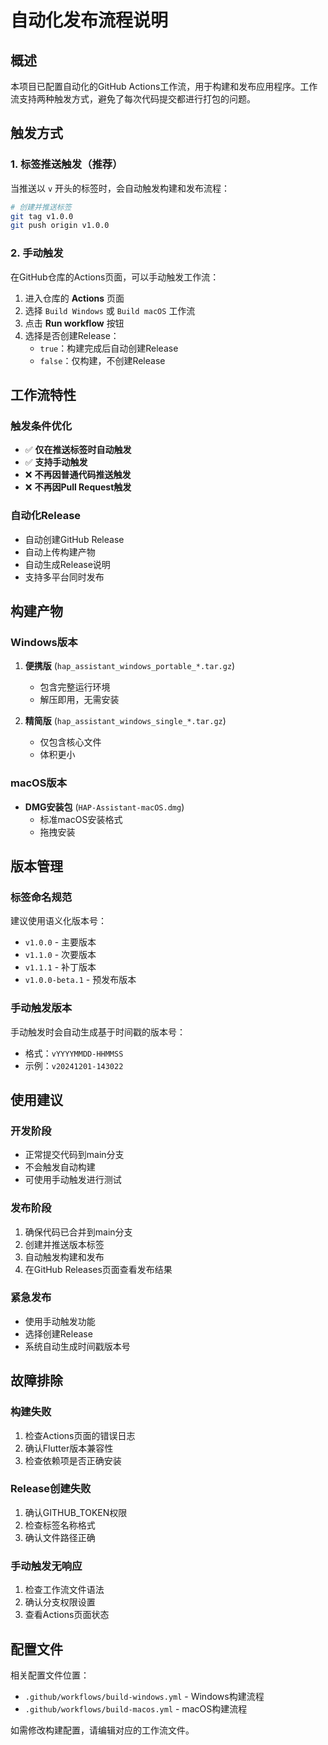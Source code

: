 # 自动化发布流程说明

## 概述

本项目已配置自动化的GitHub Actions工作流，用于构建和发布应用程序。工作流支持两种触发方式，避免了每次代码提交都进行打包的问题。

## 触发方式

### 1. 标签推送触发（推荐）

当推送以 `v` 开头的标签时，会自动触发构建和发布流程：

```bash
# 创建并推送标签
git tag v1.0.0
git push origin v1.0.0
```

### 2. 手动触发

在GitHub仓库的Actions页面，可以手动触发工作流：

1. 进入仓库的 **Actions** 页面
2. 选择 `Build Windows` 或 `Build macOS` 工作流
3. 点击 **Run workflow** 按钮
4. 选择是否创建Release：
   - `true`：构建完成后自动创建Release
   - `false`：仅构建，不创建Release

## 工作流特性

### 触发条件优化
- ✅ **仅在推送标签时自动触发**
- ✅ **支持手动触发**
- ❌ **不再因普通代码推送触发**
- ❌ **不再因Pull Request触发**

### 自动化Release
- 自动创建GitHub Release
- 自动上传构建产物
- 自动生成Release说明
- 支持多平台同时发布

## 构建产物

### Windows版本
1. **便携版** (`hap_assistant_windows_portable_*.tar.gz`)
   - 包含完整运行环境
   - 解压即用，无需安装

2. **精简版** (`hap_assistant_windows_single_*.tar.gz`)
   - 仅包含核心文件
   - 体积更小

### macOS版本
- **DMG安装包** (`HAP-Assistant-macOS.dmg`)
  - 标准macOS安装格式
  - 拖拽安装

## 版本管理

### 标签命名规范
建议使用语义化版本号：
- `v1.0.0` - 主要版本
- `v1.1.0` - 次要版本
- `v1.1.1` - 补丁版本
- `v1.0.0-beta.1` - 预发布版本

### 手动触发版本
手动触发时会自动生成基于时间戳的版本号：
- 格式：`vYYYYMMDD-HHMMSS`
- 示例：`v20241201-143022`

## 使用建议

### 开发阶段
- 正常提交代码到main分支
- 不会触发自动构建
- 可使用手动触发进行测试

### 发布阶段
1. 确保代码已合并到main分支
2. 创建并推送版本标签
3. 自动触发构建和发布
4. 在GitHub Releases页面查看发布结果

### 紧急发布
- 使用手动触发功能
- 选择创建Release
- 系统自动生成时间戳版本号

## 故障排除

### 构建失败
1. 检查Actions页面的错误日志
2. 确认Flutter版本兼容性
3. 检查依赖项是否正确安装

### Release创建失败
1. 确认GITHUB_TOKEN权限
2. 检查标签名称格式
3. 确认文件路径正确

### 手动触发无响应
1. 检查工作流文件语法
2. 确认分支权限设置
3. 查看Actions页面状态

## 配置文件

相关配置文件位置：
- `.github/workflows/build-windows.yml` - Windows构建流程
- `.github/workflows/build-macos.yml` - macOS构建流程

如需修改构建配置，请编辑对应的工作流文件。